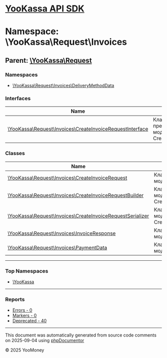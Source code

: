# [YooKassa API SDK](../home.md)

# Namespace: \YooKassa\Request\Invoices

## Parent: [\YooKassa\Request](../namespaces/yookassa-request.md)

### Namespaces

* [\YooKassa\Request\Invoices\DeliveryMethodData](../namespaces/yookassa-request-invoices-deliverymethoddata.md)

### Interfaces

| Name | Summary |
| ---- | ------- |
| [\YooKassa\Request\Invoices\CreateInvoiceRequestInterface](../classes/YooKassa-Request-Invoices-CreateInvoiceRequestInterface.md) | Класс, представляющий модель CreateInvoiceRequest. |

### Classes

| Name | Summary |
| ---- | ------- |
| [\YooKassa\Request\Invoices\CreateInvoiceRequest](../classes/YooKassa-Request-Invoices-CreateInvoiceRequest.md) | Класс, представляющий модель CreateInvoiceRequest. |
| [\YooKassa\Request\Invoices\CreateInvoiceRequestBuilder](../classes/YooKassa-Request-Invoices-CreateInvoiceRequestBuilder.md) | Класс, представляющий модель CreateInvoiceRequestBuilder. |
| [\YooKassa\Request\Invoices\CreateInvoiceRequestSerializer](../classes/YooKassa-Request-Invoices-CreateInvoiceRequestSerializer.md) | Класс, представляющий модель CreateInvoiceRequestSerializer. |
| [\YooKassa\Request\Invoices\InvoiceResponse](../classes/YooKassa-Request-Invoices-InvoiceResponse.md) | Класс, представляющий модель InvoiceResponse. |
| [\YooKassa\Request\Invoices\PaymentData](../classes/YooKassa-Request-Invoices-PaymentData.md) | Класс, представляющий модель PaymentData. |

---

### Top Namespaces

* [\YooKassa](../namespaces/yookassa.md)

---

### Reports
* [Errors - 0](../reports/errors.md)
* [Markers - 0](../reports/markers.md)
* [Deprecated - 40](../reports/deprecated.md)

---

This document was automatically generated from source code comments on 2025-09-04 using [phpDocumentor](http://www.phpdoc.org/)

&copy; 2025 YooMoney